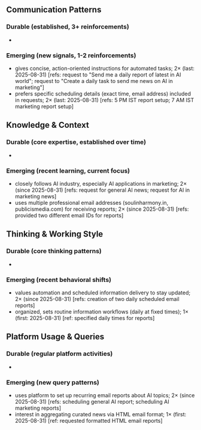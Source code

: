 ## Communication Patterns
### Durable (established, 3+ reinforcements)
- 

### Emerging (new signals, 1-2 reinforcements)
- gives concise, action-oriented instructions for automated tasks; 2× (last: 2025-08-31) [refs: request to "Send me a daily report of latest in AI world"; request to "Create a daily task to send me news on AI in marketing"]
- prefers specific scheduling details (exact time, email address) included in requests; 2× (last: 2025-08-31) [refs: 5 PM IST report setup; 7 AM IST marketing report setup]

## Knowledge & Context
### Durable (core expertise, established over time)
- 

### Emerging (recent learning, current focus)
- closely follows AI industry, especially AI applications in marketing; 2× (since 2025-08-31) [refs: request for general AI news; request for AI in marketing news]
- uses multiple professional email addresses (soulinharmony.in, publicismedia.com) for receiving reports; 2× (since 2025-08-31) [refs: provided two different email IDs for reports]

## Thinking & Working Style
### Durable (core thinking patterns)
- 

### Emerging (recent behavioral shifts)
- values automation and scheduled information delivery to stay updated; 2× (since 2025-08-31) [refs: creation of two daily scheduled email reports]
- organized, sets routine information workflows (daily at fixed times); 1× (first: 2025-08-31) [ref: specified daily times for reports]

## Platform Usage & Queries
### Durable (regular platform activities)
- 

### Emerging (new query patterns)
- uses platform to set up recurring email reports about AI topics; 2× (since 2025-08-31) [refs: scheduling general AI report; scheduling AI marketing reports]
- interest in aggregating curated news via HTML email format; 1× (first: 2025-08-31) [ref: requested formatted HTML email reports]